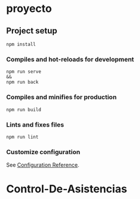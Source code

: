 # proyecto

## Project setup
```
npm install
```

### Compiles and hot-reloads for development
```
npm run serve
&&
npm run back
```

### Compiles and minifies for production
```
npm run build
```

### Lints and fixes files
```
npm run lint
```

### Customize configuration
See [Configuration Reference](https://cli.vuejs.org/config/).
# Control-De-Asistencias
